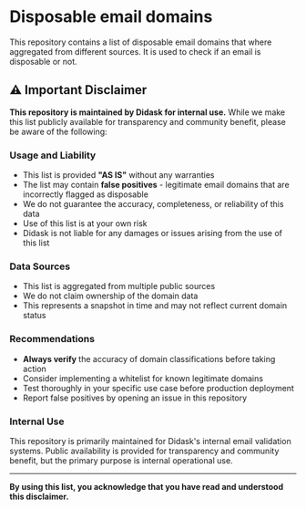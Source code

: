 # Disposable email domains

This repository contains a list of disposable email domains that where aggregated from different sources.
It is used to check if an email is disposable or not.

## ⚠️ Important Disclaimer

**This repository is maintained by Didask for internal use.** While we make this list publicly available for transparency and community benefit, please be aware of the following:

### Usage and Liability
- This list is provided **"AS IS"** without any warranties
- The list may contain **false positives** - legitimate email domains that are incorrectly flagged as disposable
- We do not guarantee the accuracy, completeness, or reliability of this data
- Use of this list is at your own risk
- Didask is not liable for any damages or issues arising from the use of this list

### Data Sources
- This list is aggregated from multiple public sources
- We do not claim ownership of the domain data
- This represents a snapshot in time and may not reflect current domain status

### Recommendations
- **Always verify** the accuracy of domain classifications before taking action
- Consider implementing a whitelist for known legitimate domains
- Test thoroughly in your specific use case before production deployment
- Report false positives by opening an issue in this repository

### Internal Use
This repository is primarily maintained for Didask's internal email validation systems. Public availability is provided for transparency and community benefit, but the primary purpose is internal operational use.

---

**By using this list, you acknowledge that you have read and understood this disclaimer.**